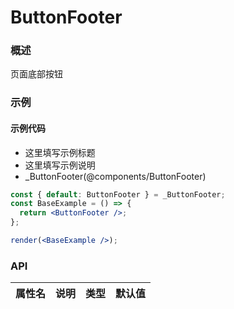 
# ButtonFooter


### 概述

页面底部按钮


### 示例

#### 示例代码

- 这里填写示例标题
- 这里填写示例说明
- _ButtonFooter(@components/ButtonFooter)

```jsx
const { default: ButtonFooter } = _ButtonFooter;
const BaseExample = () => {
  return <ButtonFooter />;
};

render(<BaseExample />);

```


### API

|属性名|说明|类型|默认值|
|  ---  | ---  | --- | --- |

